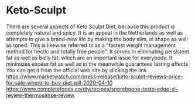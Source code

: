# Keto-Sculpt
There are several aspects of Keto Sculpt Diet, because this product is completely natural and spicy. It is an appeal in the Netherlands as well as attempts to give a brand-new life by making the body slim, in shape as well as toned. This is likewise referred to as a "fastest weight management method for hectic and totally free people". It serves in eliminating persistent fat as well as belly fat, which are an important issue for everybody. It minimizes excess fat as well as in the meanwhile guarantees lasting effects. You can get it from the official web site by clicking the link https://www.marketwatch.com/press-release/keto-sculpt-reviews-price-for-sale-where-to-buy-diet-pill-2020-04-10 https://www.completefoods.co/diy/recipes/snorebgone-testo-edge-xl-review-thermosense-review
